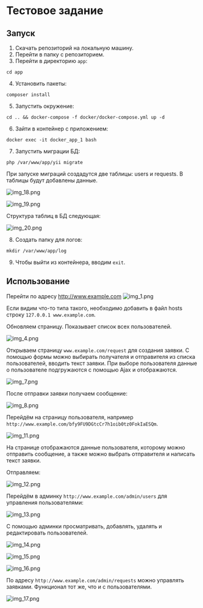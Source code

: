 # Тестовое задание

## Запуск

1. Скачать репозиторий на локальную машину.
2. Перейти в папку с репозиторием.
3. Перейти в директорию `app`:
```shell
cd app
```

4. Установить пакеты:
```shell
composer install
```

5. Запустить окружение:
```shell
cd .. && docker-compose -f docker/docker-compose.yml up -d
```

6. Зайти в контейнер с приложением:
```shell
docker exec -it docker_app_1 bash
```

7. Запустить миграции БД:
```shell
php /var/www/app/yii migrate
```

При запуске миграций создадутся две таблицы: users и requests. В таблицы
будут добавлены данные.

![img_18.png](img_18.png)

![img_19.png](img_19.png)

Структура таблиц в БД следующая:

![img_20.png](img_20.png)

8. Создать папку для логов:
```shell
mkdir /var/www/app/log
```

9. Чтобы выйти из контейнера, вводим `exit`.

## Использование

Перейти по адресу http://www.example.com
![img_1.png](img_1.png)

Если видим что-то типа такого, необходимо добавить в файл hosts строку `127.0.0.1 www.example.com`.

Обновляем страницу. Показывает список всех пользователей.

![img_4.png](img_4.png)

Открываем страницу `www.example.com/request` для создания заявки. С помощью формы можно выбирать получателя 
и отправителя из списка пользователей, вводить текст заявки. 
При выборе пользователя данные о пользователе подгружаются с помощью Ajax и отображаются.

![img_7.png](img_7.png)

После отправки заявки получаем сообщение:

![img_8.png](img_8.png)

Перейдём на страницу пользователя, например `http://www.example.com/bfy9FU9DGtcCr7h1oib0tz0FokIaESQm`.

![img_11.png](img_11.png)

На странице отображаются данные пользователя, которому можно отправить сообщение, а также можно
выбрать отправителя и написать текст заявки.

Отправляем:

![img_12.png](img_12.png)

Перейдём в админку `http://www.example.com/admin/users` для управления пользователями:

![img_13.png](img_13.png)

С помощью админки просматривать, добавлять, удалять и редактировать пользователей.

![img_14.png](img_14.png)

![img_15.png](img_15.png)

![img_16.png](img_16.png)

По адресу `http://www.example.com/admin/requests` можно управлять заявками. Функционал тот же, что и 
с пользователями.

![img_17.png](img_17.png)